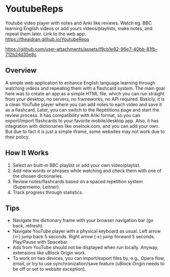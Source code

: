 # YoutubeReps
Youtube video player with notes and Anki like reviews. Watch eg. BBC learning English videos or add yours videos/playlists, make notes, and repeat them later.
Link to the web app: https://theaidran.github.io/YoutubeReps

https://github.com/user-attachments/assets/f9cb1e82-96e7-40bb-81fb-712b24d35e8c

## Overview
A simple web application to enhance English language learning through watching videos and repeating them with a flashcard system. 
The main goal here was to create an app as a simple HTML file, which you can run straight from your desktop, no servers, no frameworks, no API required.
Basicly, it is a clean YouTube player where you can add notes to each video and save it as a flashcard. Later, you can switch to the Repetitions page and start the review process.
It has compatibility with Anki format, so you can export/import flashcards to your favorite mobile/desktop app.
Also, it has integration with dictionaries like onelook.com, and you can add your own. But due to fact it is just a simple iframe, some websites may not work due to their policy.  

## How It Works
1. Select an built-in BBC playlist or add your own video/playlist.
2. Add new words or phrases while watching and check them with one of the chosen dictionaries.
3. Review notes/flashcards based on a spaced repetition system (Supermemo, Leitner).
4. Track progress through statistics.

## Tips
* Navigate the dictionary frame with your browser navigation bar (go back, refresh).
* Navigate YouTube player with a physical keyboard as usual. Left arrow (<-) jump back 5 seconds. Right arrow (->) jump forward 5 seconds. Play/Pause with Spacebar.
* Ads from YouTube should not be displayed when run locally. Anyway, extensions like uBlock Origin work.
* To work on two devices, you can import/export files by, e.g., Opera flow, email, or try to use synchronization/save feature (uBlock Origin needs to be off or set to website exception).
